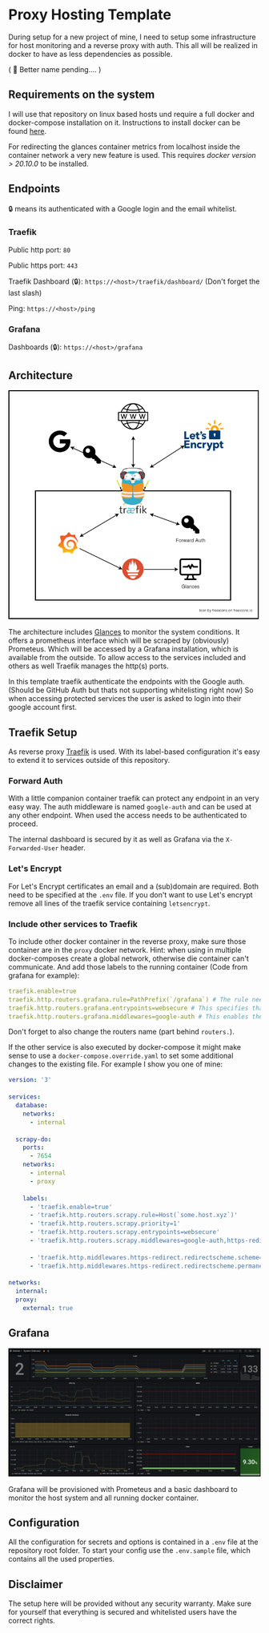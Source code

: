 # Proxy Hosting Template

During setup for a new project of mine, I need to setup some infrastructure for host monitoring and a reverse proxy with auth.
This all will be realized in docker to have as less dependencies as possible.

( 💭 Better name pending.... )

## Requirements on the system

I will use that repository on linux based hosts und require a full docker and docker-compose installation on it.
Instructions to install docker can be found [here](https://docs.docker.com/engine/install/#server).

For redirecting the glances container metrics from localhost inside the container network a very new feature is used.
This requires _docker version > 20.10.0_ to be installed.

## Endpoints

🔒️ means its authenticated with a Google login and the email whitelist.

### Traefik

Public http port: `80`

Public https port: `443`

Traefik Dashboard (🔒️): `https://<host>/traefik/dashboard/` (Don't forget the last slash)

Ping: `https://<host>/ping`

### Grafana

Dashboards (🔒️): `https://<host>/grafana`

## Architecture

![Grafana Dashboard](assets/architecture.png)

The architecture includes [Glances](https://github.com/nicolargo/glances) to monitor the system conditions.
It offers a prometheus interface which will be scraped by (obviously) Prometeus.
Which will be accessed by a Grafana installation, which is available from the outside.
To allow access to the services included and others as well Traefik manages the http(s) ports.

In this template traefik authenticate the endpoints with the Google auth.
(Should be GitHub Auth but thats not supporting whitelisting right now)
So when accessing protected services the user is asked to login into their google account first.

## Traefik Setup

As reverse proxy [Traefik](https://doc.traefik.io/traefik/) is used.
With its label-based configuration it's easy to extend it to services outside of this repository.

### Forward Auth

With a little companion container traefik can protect any endpoint in an very easy way.
The auth middleware is named `google-auth` and can be used at any other endpoint.
When used the access needs to be authenticated to proceed.

The internal dashboard is secured by it as well as Grafana via the `X-Forwarded-User` header.

### Let's Encrypt

For Let's Encrypt certificates an email and a (sub)domain are required. Both need to be specified at the `.env` file.
If you don't want to use Let's encrypt remove all lines of the traefik service containing `letsencrypt`.

### Include other services to Traefik

To include other docker container in the reverse proxy, make sure those container are in the `proxy` docker network.
Hint: when using in multiple docker-composes create a global network, otherwise die container can't communicate.
And add those labels to the running container (Code from grafana for example):

```yaml
traefik.enable=true
traefik.http.routers.grafana.rule=PathPrefix(`/grafana`) # The rule needs to be adjusted to your needs. For more see https://doc.traefik.io/traefik/routing/routers/#rule
traefik.http.routers.grafana.entrypoints=websecure # This specifies that the container is available over the https entrypoint.
traefik.http.routers.grafana.middlewares=google-auth # This enables the forward authentication for the container. With it only authenticated users can access your service.

```
Don't forget to also change the routers name (part behind `routers.`).

If the other service is also executed by docker-compose it might make sense to use a `docker-compose.override.yaml` to set some additional changes to the existing file.
For example I show you one of mine:

```yaml
version: '3'

services:
  database:
    networks:
      - internal

  scrapy-do:
    ports: 
      - 7654
    networks:
      - internal
      - proxy

    labels:
      - 'traefik.enable=true'
      - 'traefik.http.routers.scrapy.rule=Host(`some.host.xyz`)'
      - 'traefik.http.routers.scrapy.priority=1'
      - 'traefik.http.routers.scrapy.entrypoints=websecure'
      - 'traefik.http.routers.scrapy.middlewares=google-auth,https-redirect'

      - 'traefik.http.middlewares.https-redirect.redirectscheme.scheme=https'
      - 'traefik.http.middlewares.https-redirect.redirectscheme.permanent=true'

networks:
  internal:
  proxy:
    external: true
```


## Grafana

![Grafana Dashboard](assets/grafana-sample.png)

Grafana will be provisioned with Prometeus and a basic dashboard to monitor the host system and all running docker container.

## Configuration

All the configuration for secrets and options is contained in a `.env` file at the repository root folder.
To start your config use the `.env.sample` file, which contains all the used properties.

## Disclaimer

The setup here will be provided without any security warranty.
Make sure for yourself that everything is secured and whitelisted users have the correct rights.